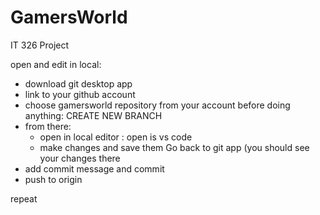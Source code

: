# GamersWorld
IT 326 Project


open and edit in local:
- download git desktop app
- link to your github account
- choose gamersworld repository from your account 
before doing anything: 
CREATE NEW BRANCH
- from there:
    - open in local editor : open is vs code
    - make changes and save them
Go back to git app (you should see your changes there
- add commit message and commit
- push to origin

repeat
